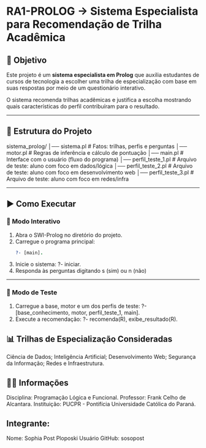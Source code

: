 # RA1-PROLOG -> Sistema Especialista para Recomendação de Trilha Acadêmica

## 🎯 Objetivo
Este projeto é um **sistema especialista em Prolog** que auxilia estudantes de cursos de tecnologia a escolher uma trilha de especialização com base em suas respostas por meio de um questionário interativo.  

O sistema recomenda trilhas acadêmicas e justifica a escolha mostrando quais características do perfil contribuíram para o resultado.

---

## 📂 Estrutura do Projeto
sistema_prolog/
│── sistema.pl # Fatos: trilhas, perfis e perguntas
│── motor.pl # Regras de inferência e cálculo de pontuação
│── main.pl # Interface com o usuário (fluxo do programa)
│── perfil_teste_1.pl # Arquivo de teste: aluno com foco em dados/lógica
│── perfil_teste_2.pl # Arquivo de teste: aluno com foco em desenvolvimento web
│── perfil_teste_3.pl # Arquivo de teste: aluno com foco em redes/infra


---

## ▶️ Como Executar
### 🔹 Modo Interativo
1. Abra o SWI-Prolog no diretório do projeto.
2. Carregue o programa principal:
   ```prolog
   ?- [main].
3. Inicie o sistema:
   ?- iniciar.
4. Responda às perguntas digitando s (sim) ou n (não)

---

### 🔹 Modo de Teste
1. Carregue a base, motor e um dos perfis de teste:
  ?- [base_conhecimento, motor, perfil_teste_1, main].
2. Execute a recomendação:
  ?- recomenda(R), exibe_resultado(R).

## 📊 Trilhas de Especialização Consideradas
Ciência de Dados;
Inteligência Artificial;
Desenvolvimento Web;
Segurança da Informação;
Redes e Infraestrutura.


## 👨‍💻 Informações
Disciplina: Programação Lógica e Funcional.
Professor: Frank Celho de Alcantara.
Instituição: PUCPR - Pontifícia Universidade Católica do Paraná.


## Integrante:
Nome: Sophia Post Ploposki
Usuário GitHub: sosopost

